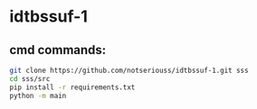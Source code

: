 # idtbssuf-1
## cmd commands:

```bash
git clone https://github.com/notseriouss/idtbssuf-1.git sss
cd sss/src
pip install -r requirements.txt
python -m main
```
